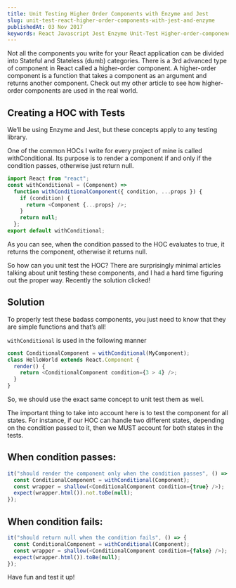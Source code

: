 ```yaml
---
title: Unit Testing Higher Order Components with Enzyme and Jest
slug: unit-test-react-higher-order-components-with-jest-and-enzyme
publishedAt: 03 Nov 2017
keywords: React Javascript Jest Enzyme Unit-Test Higher-order-componenets
---
```


Not all the components you write for your React application can be divided into Stateful and Stateless (dumb) categories. There is a 3rd advanced type of component in React called a higher-order component. A higher-order component is a function that takes a component as an argument and returns another component. Check out my other article to see how higher-order components are used in the real world.

## Creating a HOC with Tests

We’ll be using Enzyme and Jest, but these concepts apply to any testing library.

One of the common HOCs I write for every project of mine is called withConditional. Its purpose is to render a component if and only if the condition passes, otherwise just return null.

```js
import React from "react";
const withConditional = (Component) =>
  function withConditionalComponent({ condition, ...props }) {
    if (condition) {
      return <Component {...props} />;
    }
    return null;
  };
export default withConditional;
```

As you can see, when the condition passed to the HOC evaluates to true, it returns the component, otherwise it returns null.

So how can you unit test the HOC? There are surprisingly minimal articles talking about unit testing these components, and I had a hard time figuring out the proper way. Recently the solution clicked!

## Solution

To properly test these badass components, you just need to know that they are simple functions and that’s all!

`withConditional` is used in the following manner

```js
const ConditionalComponent = withConditional(MyComponent);
class HelloWorld extends React.Component {
  render() {
    return <ConditionalComponent condition={3 > 4} />;
  }
}
```

So, we should use the exact same concept to unit test them as well.

The important thing to take into account here is to test the component for all states. For instance, if our HOC can handle two different states, depending on the condition passed to it, then we MUST account for both states in the tests.

## When condition passes:

```js
it("should render the component only when the condition passes", () => {
  const ConditionalComponent = withConditional(Component);
  const wrapper = shallow(<ConditionalComponent condition={true} />);
  expect(wrapper.html()).not.toBe(null);
});
```

## When condition fails:

```js
it("should return null when the condition fails", () => {
  const ConditionalComponent = withConditional(Component);
  const wrapper = shallow(<ConditionalComponent condition={false} />);
  expect(wrapper.html()).toBe(null);
});
```

Have fun and test it up!
